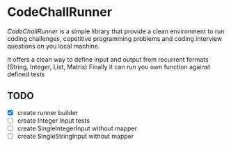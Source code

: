# CodeChallRunner

*CodeChallRunner* is a simple library that provide a clean environment to run
coding challenges, copetitive programming problems and coding interview questions on you local machine.

It offers a clean way to define input and output from recurrent formats (String, Integer, List, Matrix)
Finally it can run you own function against defined tests

## TODO

- [X] create runner builder
- [ ] create Integer Input tests
- [ ] create SingleIntegerInput without mapper
- [ ] create SingleStringInput without mapper
